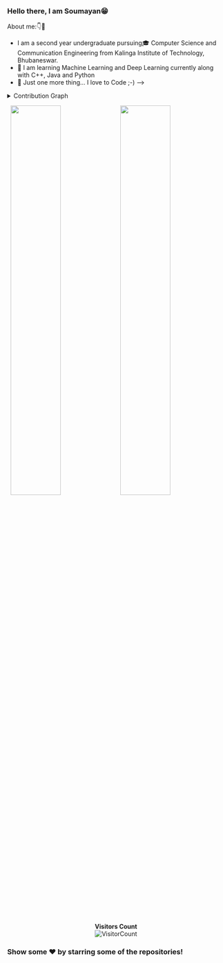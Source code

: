 ### Hello there, I am Soumayan😁


About me:👇🤞

- I am a second year undergraduate pursuing🎓 Computer Science and Communication Engineering from Kalinga Institute of Technology, Bhubaneswar.  
- 🌱 I am learning Machine Learning and Deep Learning currently along with C++, Java and Python
- 💎 Just one more thing... I love to Code ;-)
-->


<details><summary>Contribution Graph</summary>
<p align="left">
<img width="90%" src="https://activity-graph.herokuapp.com/graph?username=Soumayan-pal01&theme=xcode" /></p>
</details>

<p align="left">
  <img width="48%" src="https://github-readme-stats.vercel.app/api?username=Soumayan-pal01&show_icons=true&theme=tokyonight&count_private=true&include_all_commits=true" /> 
  <img width="48%" src="https://github-readme-streak-stats.herokuapp.com/?user=Soumayan-pal01&theme=tokyonight" />
</p>

<div align = "center">
 
**Visitors Count**  
![VisitorCount](https://profile-counter.glitch.me/{Soumayan-pal01}/count.svg)
</div>

### Show some ❤️ by starring some of the repositories!

